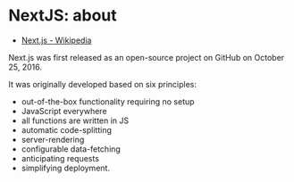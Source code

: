# NextJS: about

- [Next.js - Wikipedia](https://en.wikipedia.org/wiki/Next.js)

Next.js was first released as an open-source project on GitHub on October 25, 2016.

It was originally developed based on six principles:
- out-of-the-box functionality requiring no setup
- JavaScript everywhere
- all functions are written in JS
- automatic code-splitting
- server-rendering
- configurable data-fetching
- anticipating requests
- simplifying deployment.

